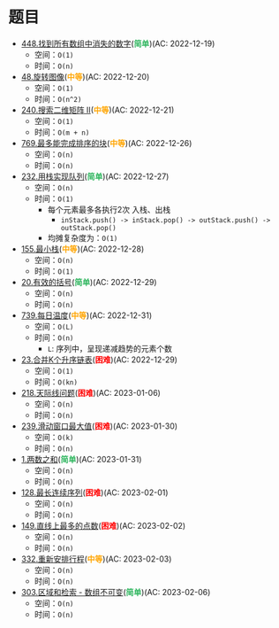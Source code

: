 # 题目

- [448.找到所有数组中消失的数字](/src/main/java/leetcode/data_structure/sub0448/README.md)(<b style="color: #2db55d">简单</b>)(AC: 2022-12-19)
  - 空间：`O(1)`
  - 时间：`O(n)`
- [48.旋转图像](/src/main/java/leetcode/data_structure/sub0048/README.md)(<b style="color: orange">中等</b>)(AC: 2022-12-20)
  - 空间：`O(1)`
  - 时间：`O(n^2)`
- [240.搜索二维矩阵 II](/src/main/java/leetcode/data_structure/sub0240/README.md)(<b style="color: orange">中等</b>)(AC: 2022-12-21)
  - 空间：`O(1)`
  - 时间：`O(m + n)`
- [769.最多能完成排序的块](/src/main/java/leetcode/data_structure/sub0769/README.md)(<b style="color: orange">中等</b>)(AC: 2022-12-26)
  - 空间：`O(n)`
  - 时间：`O(n)`
- [232.用栈实现队列](/src/main/java/leetcode/data_structure/sub0232/README.md)(<b style="color: #2db55d">简单</b>)(AC: 2022-12-27)
  - 空间：`O(n)`
  - 时间：`O(1)`
    - 每个元素最多各执行2次 入栈、出栈
      - `inStack.push() -> inStack.pop() -> outStack.push() -> outStack.pop()`
    - 均摊复杂度为：`O(1)`
- [155.最小栈](/src/main/java/leetcode/data_structure/sub0155/README.md)(<b style="color: orange">中等</b>)(AC: 2022-12-28)
  - 空间：`O(n)`
  - 时间：`O(1)`
- [20.有效的括号](/src/main/java/leetcode/data_structure/sub0020/README.md)(<b style="color: #2db55d">简单</b>)(AC: 2022-12-29)
  - 空间：`O(n)`
  - 时间：`O(n)`
- [739.每日温度](/src/main/java/leetcode/data_structure/sub0739/README.md)(<b style="color: orange">中等</b>)(AC: 2022-12-31)
  - 空间：`O(L)`
  - 时间：`O(n)`
    - `L`: 序列中，呈现递减趋势的元素个数
- [23.合并K个升序链表](/src/main/java/leetcode/data_structure/sub0023/README.md)(<b style="color: red">困难</b>)(AC: 2022-12-29)
  - 空间：`O(1)`
  - 时间：`O(kn)`
- [218.天际线问题](/src/main/java/leetcode/data_structure/sub0218/README.md)(<b style="color: red">困难</b>)(AC: 2023-01-06)
  - 空间：`O(n)`
  - 时间：`O(n)`
- [239.滑动窗口最大值](/src/main/java/leetcode/data_structure/sub0239/README.md)(<b style="color: red">困难</b>)(AC: 2023-01-30)
  - 空间：`O(k)`
  - 时间：`O(n)`
- [1.两数之和](/src/main/java/leetcode/data_structure/sub0001/README.md)(<b style="color: #2db55d">简单</b>)(AC: 2023-01-31)
  - 空间：`O(n)`
  - 时间：`O(n)`
- [128.最长连续序列](/src/main/java/leetcode/data_structure/sub0128/README.md)(<b style="color: red">困难</b>)(AC: 2023-02-01)
  - 空间：`O(n)`
  - 时间：`O(n)`
- [149.直线上最多的点数](/src/main/java/leetcode/data_structure/sub0149/README.md)(<b style="color: red">困难</b>)(AC: 2023-02-02)
  - 空间：`O(n)`
  - 时间：`O(n)`
- [332.重新安排行程](/src/main/java/leetcode/data_structure/sub0332/README.md)(<b style="color: orange">中等</b>)(AC: 2023-02-03)
  - 空间：`O(n)`
  - 时间：`O(n)`
- [303.区域和检索 - 数组不可变](/src/main/java/leetcode/data_structure/sub0303/README.md)(<b style="color: #2db55d">简单</b>)(AC: 2023-02-06)
  - 空间：`O(n)`
  - 时间：`O(n)`
